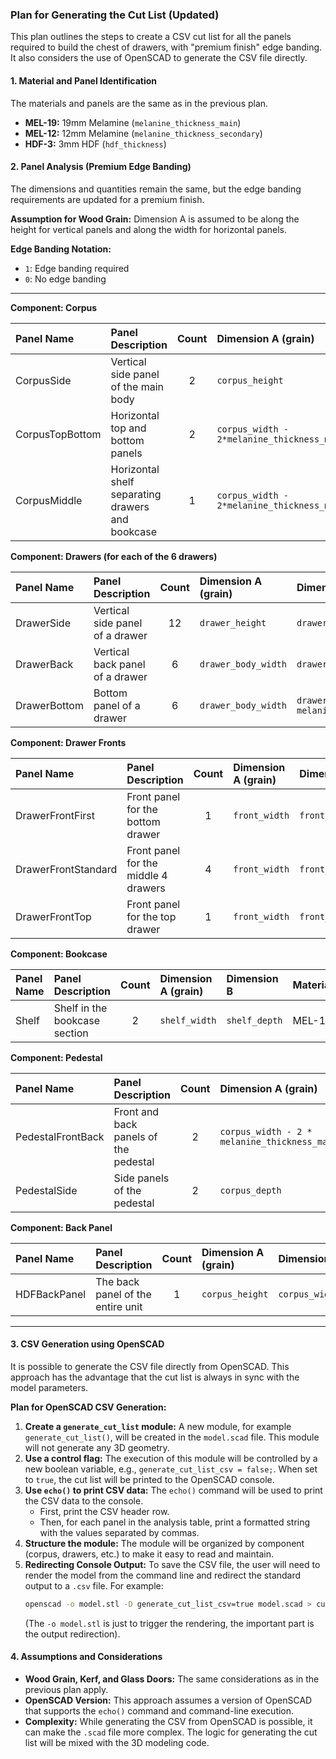 ### Plan for Generating the Cut List (Updated)

This plan outlines the steps to create a CSV cut list for all the panels required to build the chest of drawers, with "premium finish" edge banding. It also considers the use of OpenSCAD to generate the CSV file directly.

#### 1. Material and Panel Identification

The materials and panels are the same as in the previous plan.

*   **MEL-19:** 19mm Melamine (`melanine_thickness_main`)
*   **MEL-12:** 12mm Melamine (`melanine_thickness_secondary`)
*   **HDF-3:** 3mm HDF (`hdf_thickness`)

#### 2. Panel Analysis (Premium Edge Banding)

The dimensions and quantities remain the same, but the edge banding requirements are updated for a premium finish.

**Assumption for Wood Grain:** Dimension A is assumed to be along the height for vertical panels and along the width for horizontal panels.

**Edge Banding Notation:**
*   `1`: Edge banding required
*   `0`: No edge banding

---

**Component: Corpus**

| Panel Name          | Panel Description                                | Count | Dimension A (grain)                       | Dimension B                               | Material | A-1 | A-2 | B-1 | B-2 |
| :------------------ | :----------------------------------------------- | :---: | :---------------------------------------- | :---------------------------------------- | :------- | :-: | :-: | :-: | :-: |
| CorpusSide          | Vertical side panel of the main body             |   2   | `corpus_height`                           | `corpus_depth`                            | MEL-19   |  1  |  1  |  1  |  0  |
| CorpusTopBottom     | Horizontal top and bottom panels                 |   2   | `corpus_width - 2*melanine_thickness_main`  | `corpus_depth`                            | MEL-19   |  1  |  0  |  0  |  0  |
| CorpusMiddle        | Horizontal shelf separating drawers and bookcase |   1   | `corpus_width - 2*melanine_thickness_main`  | `corpus_depth`                            | MEL-19   |  1  |  0  |  0  |  0  |

**Component: Drawers (for each of the 6 drawers)**

| Panel Name   | Panel Description                | Count | Dimension A (grain) | Dimension B                               | Material | A-1 | A-2 | B-1 | B-2 |
| :----------- | :------------------------------- | :---: | :------------------ | :---------------------------------------- | :------- | :-: | :-: | :-: | :-: |
| DrawerSide   | Vertical side panel of a drawer  |  12   | `drawer_height`     | `drawer_depth`                            | MEL-12   |  1  |  1  |  0  |  1  |
| DrawerBack   | Vertical back panel of a drawer  |   6   | `drawer_body_width` | `drawer_height`                           | MEL-12   |  1  |  1  |  0  |  0  |
| DrawerBottom | Bottom panel of a drawer         |   6   | `drawer_body_width` | `drawer_depth - melanine_thickness_secondary` | MEL-12   |  0  |  0  |  0  |  0  |

**Component: Drawer Fronts**

| Panel Name          | Panel Description                       | Count | Dimension A (grain) | Dimension B               | Material | A-1 | A-2 | B-1 | B-2 |
| :------------------ | :-------------------------------------- | :---: | :------------------ | :------------------------ | :------- | :-: | :-: | :-: | :-: |
| DrawerFrontFirst    | Front panel for the bottom drawer       |   1   | `front_width`       | `front_height_first`      | MEL-19   |  1  |  1  |  1  |  1  |
| DrawerFrontStandard | Front panel for the middle 4 drawers    |   4   | `front_width`       | `front_height_standard`   | MEL-19   |  1  |  1  |  1  |  1  |
| DrawerFrontTop      | Front panel for the top drawer          |   1   | `front_width`       | `front_height_top`        | MEL-19   |  1  |  1  |  1  |  1  |

**Component: Bookcase**

| Panel Name | Panel Description              | Count | Dimension A (grain) | Dimension B     | Material | A-1 | A-2 | B-1 | B-2 |
| :--------- | :----------------------------- | :---: | :------------------ | :-------------- | :------- | :-: | :-: | :-: | :-: |
| Shelf      | Shelf in the bookcase section  |   2   | `shelf_width`       | `shelf_depth`   | MEL-19   |  1  |  0  |  0  |  0  |

**Component: Pedestal**

| Panel Name        | Panel Description                        | Count | Dimension A (grain)                       | Dimension B         | Material | A-1 | A-2 | B-1 | B-2 |
| :---------------- | :--------------------------------------- | :---: | :---------------------------------------- | :------------------ | :------- | :-: | :-: | :-: | :-: |
| PedestalFrontBack | Front and back panels of the pedestal    |   2   | `corpus_width - 2 * melanine_thickness_main` | `pedestal_height`   | MEL-19   |  1  |  0  |  0  |  0  |
| PedestalSide      | Side panels of the pedestal              |   2   | `corpus_depth`                            | `pedestal_height`   | MEL-19   |  1  |  0  |  0  |  0  |

**Component: Back Panel**

| Panel Name     | Panel Description                   | Count | Dimension A (grain) | Dimension B      | Material | A-1 | A-2 | B-1 | B-2 |
| :------------- | :---------------------------------- | :---: | :------------------ | :--------------- | :------- | :-: | :-: | :-: | :-: |
| HDFBackPanel   | The back panel of the entire unit   |   1   | `corpus_height`     | `corpus_width`   | HDF-3    |  0  |  0  |  0  |  0  |

---

#### 3. CSV Generation using OpenSCAD

It is possible to generate the CSV file directly from OpenSCAD. This approach has the advantage that the cut list is always in sync with the model parameters.

**Plan for OpenSCAD CSV Generation:**

1.  **Create a `generate_cut_list` module:** A new module, for example `generate_cut_list()`, will be created in the `model.scad` file. This module will not generate any 3D geometry.
2.  **Use a control flag:** The execution of this module will be controlled by a new boolean variable, e.g., `generate_cut_list_csv = false;`. When set to `true`, the cut list will be printed to the OpenSCAD console.
3.  **Use `echo()` to print CSV data:** The `echo()` command will be used to print the CSV data to the console.
    *   First, print the CSV header row.
    *   Then, for each panel in the analysis table, print a formatted string with the values separated by commas.
4.  **Structure the module:** The module will be organized by component (corpus, drawers, etc.) to make it easy to read and maintain.
5.  **Redirecting Console Output:** To save the CSV file, the user will need to render the model from the command line and redirect the standard output to a `.csv` file. For example:
    ```bash
    openscad -o model.stl -D generate_cut_list_csv=true model.scad > cut_list.csv
    ```
    (The `-o model.stl` is just to trigger the rendering, the important part is the output redirection).

#### 4. Assumptions and Considerations

*   **Wood Grain, Kerf, and Glass Doors:** The same considerations as in the previous plan apply.
*   **OpenSCAD Version:** This approach assumes a version of OpenSCAD that supports the `echo()` command and command-line execution.
*   **Complexity:** While generating the CSV from OpenSCAD is possible, it can make the `.scad` file more complex. The logic for generating the cut list will be mixed with the 3D modeling code.